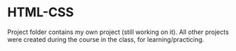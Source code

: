 # HTML-CSS
Project folder contains my own project (still working on it).
All other projects were created during the course in the class, for learning/practicing.
